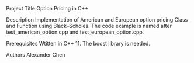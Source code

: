 Project Title
Option Pricing in C++

Description
Implementation of American and European option pricing Class and Function using Black–Scholes.
The code example is named after test_american_option.cpp and test_european_option.cpp.

Prerequisites
Wtitten in C++ 11.
The boost library is needed.

Authors
Alexander Chen
